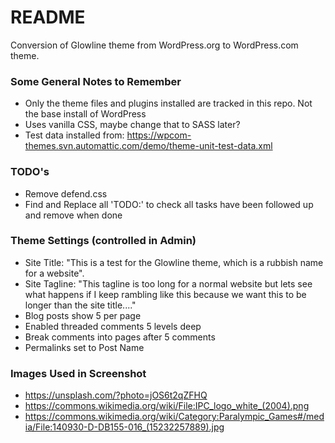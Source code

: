 # README #

Conversion of Glowline theme from WordPress.org to WordPress.com theme.

### Some General Notes to Remember ###

* Only the theme files and plugins installed are tracked in this repo. Not the base install of WordPress
* Uses vanilla CSS, maybe change that to SASS later?
* Test data installed from: https://wpcom-themes.svn.automattic.com/demo/theme-unit-test-data.xml

### TODO's ###

* Remove defend.css
* Find and Replace all 'TODO:' to check all tasks have been followed up and remove when done 

### Theme Settings (controlled in Admin) ###

* Site Title: "This is a test for the Glowline theme, which is a rubbish name for a website".
* Site Tagline: "This tagline is too long for a normal website but lets see what happens if I keep rambling like this because we want this to be longer than the site title...."
* Blog posts show 5 per page
* Enabled threaded comments 5 levels deep
* Break comments into pages after 5 comments
* Permalinks set to Post Name

### Images Used in Screenshot ###
* https://unsplash.com/?photo=jOS6t2qZFHQ
* https://commons.wikimedia.org/wiki/File:IPC_logo_white_(2004).png
* https://commons.wikimedia.org/wiki/Category:Paralympic_Games#/media/File:140930-D-DB155-016_(15232257889).jpg


